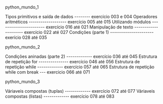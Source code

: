 
python_mundo_1

Tipos primitivos e saída de dados -------- exercício 003 e 004
Operadores aritméticos ------------------- exercício 005 até 015
Utilizando módulos ----------------------- exercício 016 até 021
Manipulação de texto --------------------- exercício 022 até 027 
Condições (parte 1) ---------------------- exerício  028 até 035

python_mundo_2

Condições aninadas (parte 2) ------------- exercício 036 até 045
Estrutura de repetição for --------------- exercício 046 até 056
Estrutura de repetição while ------------- exercício 057 até 065
Estrutura de repetição while com break --- exercicio 066 até 071

python_mundo_3

Váriaveis compostas (tuplas) ------------- exercício 072 até 077
Váriaveis compostas (listas) ------------- exercício 078 até 083